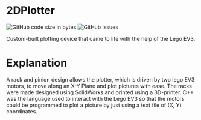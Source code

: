 # 2DPlotter
![GitHub code size in bytes](https://img.shields.io/github/languages/code-size/rohanperi/2DPlotter)
![GitHub issues](https://img.shields.io/github/issues-raw/rohanperi/2DPlotter)

Custom-built plotting device that came to life with the help of the Lego EV3. 

# Explanation

A rack and pinion design allows the plotter, which is driven by two lego EV3 motors, to move along an X-Y Plane and plot pictures with ease. The racks were made designed using SolidWorks and printed using a 3D-printer. C++ was the language used to interact with the Lego EV3 so that the motors could be programmed to plot a picture by just using a text file of (X, Y) coordinates.


